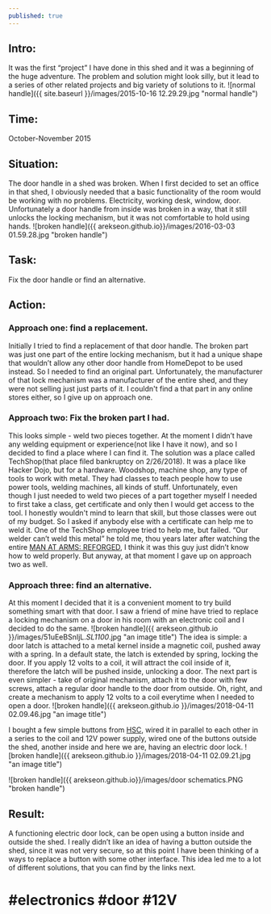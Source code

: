 ```yaml
---
published: true
---
```

## Intro:
It was the first “project” I have done in this shed and it was a beginning of the huge adventure. The problem and solution might look silly, but it lead to a series of other related projects and big variety of solutions to it. 
![normal handle]({{  site.baseurl  }}/images/2015-10-16 12.29.29.jpg "normal handle")
## Time: 
October-November 2015
## Situation: 
The door handle in a shed was broken. When I first decided to set an office in that shed, I obviously needed that a basic functionality of the room would be working with no problems. Electricity, working desk, window, door. Unfortunately a door handle from inside was broken in a way, that it still unlocks the locking mechanism, but it was not comfortable to hold using hands.
![broken handle]({{ arekseon.github.io}}/images/2016-03-03 01.59.28.jpg "broken handle")
## Task: 
  Fix the door handle or find an alternative. 
## Action: 
### Approach one: find a replacement. 
  Initially I tried to find a replacement of that door handle. The broken part was just one part of the entire locking mechanism, but it had a unique shape that wouldn’t allow any other door handle from HomeDepot to be used instead. So I needed to find an original part. Unfortunately, the manufacturer of that lock mechanism was a manufacturer of the entire shed, and they were not selling just just parts of it. I couldn't find a that part in any online stores either, so I give up on approach one.
### Approach two: Fix the broken part I had. 
This looks simple - weld two pieces together. At the moment I didn’t have any welding equipment or experience(not like I have it now), and so I decided to find a place where I can find it. The solution was a place called TechShop(that place filed bankruptcy on 2/26/2018). It was a place like Hacker Dojo, but for a hardware. Woodshop, machine shop, any type of tools to work with metal. They had classes to teach people how to use power tools, welding machines, all kinds of stuff. Unfortunately, even though I just needed to weld two pieces of a part together myself I needed to first take a class, get certificate and only then I would get access to the tool. I honestly wouldn't mind to learn that skill, but those classes were out of my budget. So I asked if anybody else with a certificate can help me to weld it. One of the TechShop employee tried to help me, but failed. “Our welder can’t weld this metal” he told me, thou years later after watching the entire [MAN AT ARMS: REFORGED](https://www.youtube.com/channel/UCNKcMBYP_-18FLgk4BYGtfw), I think it was this guy just didn’t know how to weld properly. But anyway, at that moment I gave up on approach two as well.
### Approach three: find an alternative. 
At this moment I decided that it is a convenient moment to try build something smart with that door. I saw a friend of mine have tried to replace a locking mechanism on a door in his room with an electronic coil and I decided to do the same. 
![broken handle]({{ arekseon.github.io }}/images/51uEeBSnIjL._SL1100_.jpg "an image title")
The idea is simple: a door latch is attached to a metal kernel inside a magnetic coil, pushed away with a spring. In a default state, the latch is extended by spring, locking the door. If you apply 12 volts to a coil, it will attract the coil inside of it, therefore the latch will be pushed inside, unlocking a door. The next part is even simpler - take of original mechanism, attach it to the door with few screws, attach a regular door handle to the door from outside. Oh, right, and create a mechanism to apply 12 volts to a coil everytime when I needed to open a door. 
![broken handle]({{ arekseon.github.io }}/images/2018-04-11 02.09.46.jpg "an image title")

I bought a few simple buttons from [HSC](http://www.halted.com/), wired it in parallel to each other in a series to the coil and 12V power supply, wired one of the buttons outside the shed, another inside and here we are, having an electric door lock. 
![broken handle]({{ arekseon.github.io }}/images/2018-04-11 02.09.21.jpg "an image title")

![broken handle]({{ arekseon.github.io}}/images/door schematics.PNG "broken handle")
## Result: 
A functioning electric door lock, can be open using a button inside and outside the shed. I really didn’t like an idea of having a button outside the shed, since it was not very secure, so at this point I have been thinking of a ways to replace a button with some other interface. This idea led me to a lot of different solutions, that you can find by the links next. 


#  #electronics #door #12V

